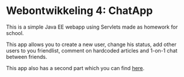 ﻿# Webontwikkeling 4: ChatApp

This is a simple Java EE webapp using Servlets made as homework for school. 

This app allows you to create a new user, change his status, add other users to you friendlist, comment on hardcoded articles and 1-on-1 chat between friends.

This app also has a second part which you can find [here](https://github.com/SametHalili/ChatAppAngular).
